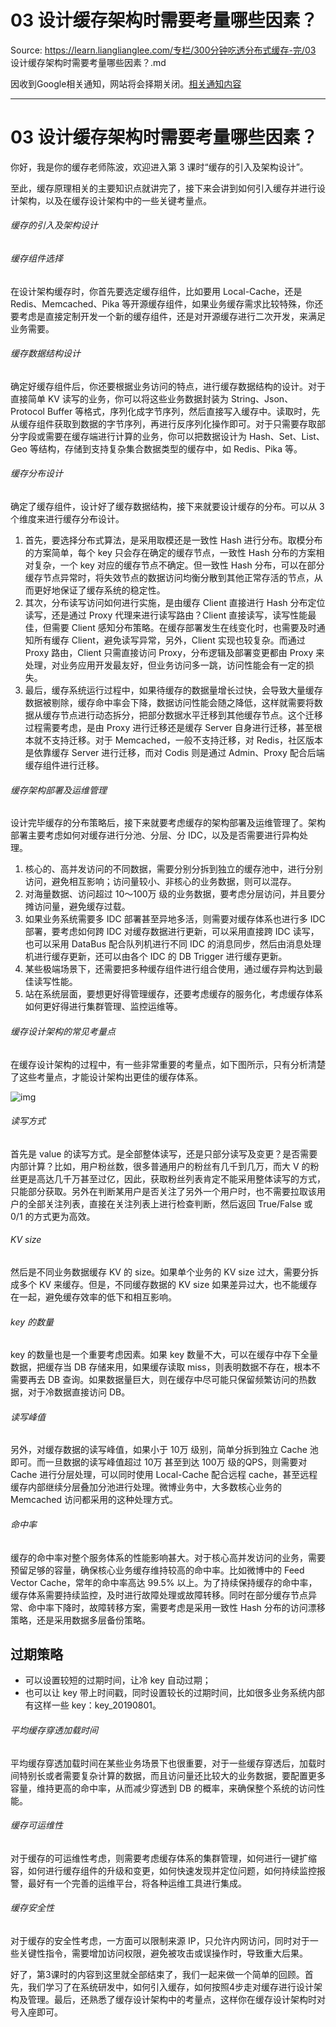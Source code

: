 # 03 设计缓存架构时需要考量哪些因素？ 

Source: https://learn.lianglianglee.com/专栏/300分钟吃透分布式缓存-完/03 设计缓存架构时需要考量哪些因素？.md

因收到Google相关通知，网站将会择期关闭。[相关通知内容](https://lumendatabase.org/notices/44265620)

---

# 03 设计缓存架构时需要考量哪些因素？

你好，我是你的缓存老师陈波，欢迎进入第 3 课时“缓存的引入及架构设计”。

至此，缓存原理相关的主要知识点就讲完了，接下来会讲到如何引入缓存并进行设计架构，以及在缓存设计架构中的一些关键考量点。

###### 缓存的引入及架构设计

###### 缓存组件选择

在设计架构缓存时，你首先要选定缓存组件，比如要用 Local-Cache，还是 Redis、Memcached、Pika 等开源缓存组件，如果业务缓存需求比较特殊，你还要考虑是直接定制开发一个新的缓存组件，还是对开源缓存进行二次开发，来满足业务需要。

###### 缓存数据结构设计

确定好缓存组件后，你还要根据业务访问的特点，进行缓存数据结构的设计。对于直接简单 KV 读写的业务，你可以将这些业务数据封装为 String、Json、Protocol Buffer 等格式，序列化成字节序列，然后直接写入缓存中。读取时，先从缓存组件获取到数据的字节序列，再进行反序列化操作即可。对于只需要存取部分字段或需要在缓存端进行计算的业务，你可以把数据设计为 Hash、Set、List、Geo 等结构，存储到支持复杂集合数据类型的缓存中，如 Redis、Pika 等。

###### 缓存分布设计

确定了缓存组件，设计好了缓存数据结构，接下来就要设计缓存的分布。可以从 3 个维度来进行缓存分布设计。

1. 首先，要选择分布式算法，是采用取模还是一致性 Hash 进行分布。取模分布的方案简单，每个 key 只会存在确定的缓存节点，一致性 Hash 分布的方案相对复杂，一个 key 对应的缓存节点不确定。但一致性 Hash 分布，可以在部分缓存节点异常时，将失效节点的数据访问均衡分散到其他正常存活的节点，从而更好地保证了缓存系统的稳定性。
2. 其次，分布读写访问如何进行实施，是由缓存 Client 直接进行 Hash 分布定位读写，还是通过 Proxy 代理来进行读写路由？Client 直接读写，读写性能最佳，但需要 Client 感知分布策略。在缓存部署发生在线变化时，也需要及时通知所有缓存 Client，避免读写异常，另外，Client 实现也较复杂。而通过 Proxy 路由，Client 只需直接访问 Proxy，分布逻辑及部署变更都由 Proxy 来处理，对业务应用开发最友好，但业务访问多一跳，访问性能会有一定的损失。
3. 最后，缓存系统运行过程中，如果待缓存的数据量增长过快，会导致大量缓存数据被剔除，缓存命中率会下降，数据访问性能会随之降低，这样就需要将数据从缓存节点进行动态拆分，把部分数据水平迁移到其他缓存节点。这个迁移过程需要考虑，是由 Proxy 进行迁移还是缓存 Server 自身进行迁移，甚至根本就不支持迁移。对于 Memcached，一般不支持迁移，对 Redis，社区版本是依靠缓存 Server 进行迁移，而对 Codis 则是通过 Admin、Proxy 配合后端缓存组件进行迁移。

###### 缓存架构部署及运维管理

设计完毕缓存的分布策略后，接下来就要考虑缓存的架构部署及运维管理了。架构部署主要考虑如何对缓存进行分池、分层、分 IDC，以及是否需要进行异构处理。

1. 核心的、高并发访问的不同数据，需要分别分拆到独立的缓存池中，进行分别访问，避免相互影响；访问量较小、非核心的业务数据，则可以混存。
2. 对海量数据、访问超过 10～100万 级的业务数据，要考虑分层访问，并且要分摊访问量，避免缓存过载。
3. 如果业务系统需要多 IDC 部署甚至异地多活，则需要对缓存体系也进行多 IDC 部署，要考虑如何跨 IDC 对缓存数据进行更新，可以采用直接跨 IDC 读写，也可以采用 DataBus 配合队列机进行不同 IDC 的消息同步，然后由消息处理机进行缓存更新，还可以由各个 IDC 的 DB Trigger 进行缓存更新。
4. 某些极端场景下，还需要把多种缓存组件进行组合使用，通过缓存异构达到最佳读写性能。
5. 站在系统层面，要想更好得管理缓存，还要考虑缓存的服务化，考虑缓存体系如何更好得进行集群管理、监控运维等。

###### 缓存设计架构的常见考量点

在缓存设计架构的过程中，有一些非常重要的考量点，如下图所示，只有分析清楚了这些考量点，才能设计架构出更佳的缓存体系。

![img](assets/CgotOV2kRs6APtjoAADXrLxuEqI510.png)

###### 读写方式

首先是 value 的读写方式。是全部整体读写，还是只部分读写及变更？是否需要内部计算？比如，用户粉丝数，很多普通用户的粉丝有几千到几万，而大 V 的粉丝更是高达几千万甚至过亿，因此，获取粉丝列表肯定不能采用整体读写的方式，只能部分获取。另外在判断某用户是否关注了另外一个用户时，也不需要拉取该用户的全部关注列表，直接在关注列表上进行检查判断，然后返回 True/False 或 0/1 的方式更为高效。

###### KV size

然后是不同业务数据缓存 KV 的 size。如果单个业务的 KV size 过大，需要分拆成多个 KV 来缓存。但是，不同缓存数据的 KV size 如果差异过大，也不能缓存在一起，避免缓存效率的低下和相互影响。

###### key 的数量

key 的数量也是一个重要考虑因素。如果 key 数量不大，可以在缓存中存下全量数据，把缓存当 DB 存储来用，如果缓存读取 miss，则表明数据不存在，根本不需要再去 DB 查询。如果数据量巨大，则在缓存中尽可能只保留频繁访问的热数据，对于冷数据直接访问 DB。

###### 读写峰值

另外，对缓存数据的读写峰值，如果小于 10万 级别，简单分拆到独立 Cache 池即可。而一旦数据的读写峰值超过 10万 甚至到达 100万 级的QPS，则需要对 Cache 进行分层处理，可以同时使用 Local-Cache 配合远程 cache，甚至远程缓存内部继续分层叠加分池进行处理。微博业务中，大多数核心业务的 Memcached 访问都采用的这种处理方式。

###### 命中率

缓存的命中率对整个服务体系的性能影响甚大。对于核心高并发访问的业务，需要预留足够的容量，确保核心业务缓存维持较高的命中率。比如微博中的 Feed Vector Cache，常年的命中率高达 99.5% 以上。为了持续保持缓存的命中率，缓存体系需要持续监控，及时进行故障处理或故障转移。同时在部分缓存节点异常、命中率下降时，故障转移方案，需要考虑是采用一致性 Hash 分布的访问漂移策略，还是采用数据多层备份策略。

## 过期策略

* 可以设置较短的过期时间，让冷 key 自动过期；
* 也可以让 key 带上时间戳，同时设置较长的过期时间，比如很多业务系统内部有这样一些 key：key\_20190801。

###### 平均缓存穿透加载时间

平均缓存穿透加载时间在某些业务场景下也很重要，对于一些缓存穿透后，加载时间特别长或者需要复杂计算的数据，而且访问量还比较大的业务数据，要配置更多容量，维持更高的命中率，从而减少穿透到 DB 的概率，来确保整个系统的访问性能。

###### 缓存可运维性

对于缓存的可运维性考虑，则需要考虑缓存体系的集群管理，如何进行一键扩缩容，如何进行缓存组件的升级和变更，如何快速发现并定位问题，如何持续监控报警，最好有一个完善的运维平台，将各种运维工具进行集成。

###### 缓存安全性

对于缓存的安全性考虑，一方面可以限制来源 IP，只允许内网访问，同时对于一些关键性指令，需要增加访问权限，避免被攻击或误操作时，导致重大后果。

好了，第3课时的内容到这里就全部结束了，我们一起来做一个简单的回顾。首先，我们学习了在系统研发中，如何引入缓存，如何按照4步走对缓存进行设计架构及管理。最后，还熟悉了缓存设计架构中的考量点，这样你在缓存设计架构时对号入座即可。
